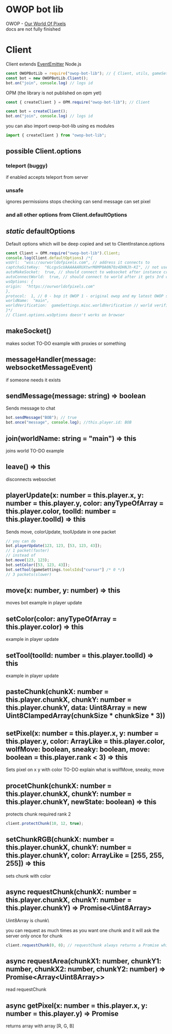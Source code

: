 
# OWOP bot lib
OWOP - [Our World Of Pixels](https://ourworldofpixels.com/)
\
docs are not fully finished

# Client
Client extends [EventEmitter](https://nodejs.org/api/events.html)
Node.js
```js
const OWOPBotLib = require("owop-bot-lib"); // { Client, utils, gameSettings, WebSocket, Buffer (buffer package), createClient  }
const bot = new OWOPBotLib.Client();
bot.on("join", console.log) // logs id 
```
OPM (the library is not published on opm yet)
```js 
const { createClient } = OPM.require("owop-bot-lib"); // Client

const bot = createClient();
bot.on("join", console.log) // logs id 
```
you can also import owop-bot-lib using es modules
```js
import { createClient } from "owop-bot-lib";
```

## possible Client.options

### teleport (buggy)
if enabled accepts teleport from server
### unsafe
ignores permissions
stops checking
can send message
can set pixel
### and all other options from Client.defaultOptions

## *static* defaultOptions
Default options which will be deep copied and set to ClientInstance.options
```js
const Client = OPM.require("owop-bot-lib").Client;
console.log(Client.defaultOptions) /*{
wsUrl:  "wss://ourworldofpixels.com", // address it connects to
captchaSiteKey:  "6LcgvScUAAAAAARUXtwrM8MP0A0N70z4DHNJh-KI", // not used
autoMakeSocket:  true, // should connect to websocket after instance created
autoConnectWorld:  true, // should connect to world after it gets 3rd captcha state
wsOptions: {
origin:  "https://ourworldofpixels.com"
},
protocol:  1, // 0 - bop it OWOP 1 - original owop and my latest OWOP server
worldName:  "main",
worldVerification:  gameSettings.misc.worldVerification // world verification code default 25565
}*/
// Client.options.wsOptions doesn't works on browser
```

## makeSocket()
makes socket
TO-DO example with proxies or something
## messageHandler(message: websocketMessageEvent)
if someone needs it exists
## sendMessage(message: string) => boolean
Sends message to chat
```js
bot.sendMessage("BOB"); // true
bot.once("message", console.log); //this.player.id: BOB
```

## join(worldName: string = "main") => this
joins world
TO-DO example
## leave() => this
disconnects websocket
## playerUpdate(x: number = this.player.x, y: number = this.player.y, color: anyTypeOfArray = this.player.color, toolId: number = this.player.toolId) => this
Sends move, colorUpdate, toolUpdate in one packet
```js
// you can do
bot.playerUpdate(123, 123, [53, 123, 43]);
// 1 packet(faster)
// instead of 
bot.move(123, 123);
bot.setColor([53, 123, 43]);
bot.setTool(gameSettings.toolsIds["cursor"] /* 0 */)
// 3 packets(slower)
```
## move(x: number, y: number) => this
moves bot
example in player update
## setColor(color: anyTypeOfArray = this.player.color) => this
example in player update
## setTool(toolId: number = this.player.toolId) => this
example in player update
## pasteChunk(chunkX: number = this.player.chunkX, chunkY: number = this.player.chunkY, data: Uint8Array = new Uint8ClampedArray(chunkSize * chunkSize * 3))

## setPixel(x: number = this.player.x, y: number = this.player.y, color: ArrayLike = this.player.color, wolfMove: boolean, sneaky: boolean, move: boolean = this.player.rank < 3) => this
Sets pixel on x y with color
TO-DO explain what is wolfMove, sneaky, move
## procetChunk(chunkX: number = this.player.chunkX, chunkY: number = this.player.chunkY, newState: boolean) => this
protects chunk required rank 2

```js
client.protectChunk(10, 12, true);
```

## setChunkRGB(chunkX: number = this.player.chunkX, chunkY: number = this.player.chunkY, color: ArrayLike = [255, 255, 255]) => this
sets chunk with color


## async requestChunk(chunkX: number = this.player.chunkX, chunkY: number = this.player.chunkY) => Promise\<Uint8Array\>
Uint8Array is chunk\

you can request as much times as you want one chunk and it will ask the server only once for chunk

```js
client.requestChunk(0, 0); // requestChunk always returns a Promise which resolves Uint8Array(chunkSize * chunkSize * 3) or error
```

## async requestArea(chunkX1: number, chunkY1: number, chunkX2: number, chunkY2: number) => Promise\<Array\<Uint8Array\>\>
read requestChunk

## async getPixel(x: number = this.player.x, y: number = this.player.y) => Promise<Array>
returns array with array [R, G, B]

